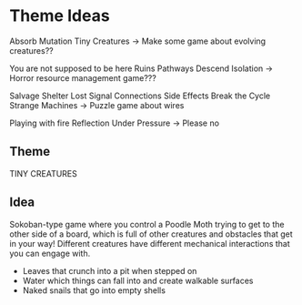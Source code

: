 # Theme Ideas

Absorb
Mutation
Tiny Creatures
-> Make some game about evolving creatures??

You are not supposed to be here
Ruins
Pathways
Descend
Isolation
-> Horror resource management game???

Salvage
Shelter
Lost Signal
Connections
Side Effects
Break the Cycle
Strange Machines
-> Puzzle game about wires

Playing with fire
Reflection
Under Pressure
-> Please no

## Theme

TINY CREATURES

## Idea

Sokoban-type game where you control a Poodle Moth trying to get to the other side of a board, which is full of other creatures and obstacles that get in your way! Different creatures have different mechanical interactions that you can engage with.

- Leaves that crunch into a pit when stepped on
- Water which things can fall into and create walkable surfaces
- Naked snails that go into empty shells
